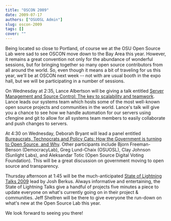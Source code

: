 ```yaml
---
title: "OSCON 2009"
date: 2009-07-17
authors: ["OSUOSL Admin"]
slug: oscon-2009
tags: []
cover: ""
---
```


Being located so close to Portland, of course we at the OSU Open Source Lab were sad to see OSCON move down to the Bay
Area this year. However, it remains a great convention not only for the abundance of wonderful sessions, but for
bringing together so many open source contributors from all around the world. So, even though it means a bit of
traveling for us this year, we'll be at OSCON next week -- not with are usual booth in the expo hall, but we will be
participating in a number of sessions.

On Wednesday at 2:35, Lance Albertson will be giving a talk entitled
[Server Management and Source Control: The key to scalability and teamwork](http://en.oreilly.com/oscon2009/public/schedule/detail/8472).
Lance leads our systems team which hosts some of the most well-known open source projects and communities in the world.
Lance's talk will give you a chance to see how we handle automation for our servers using cfengine and git to allow for
all systems team members to easily collaborate and push changes to servers.

At 4:30 on Wednesday, Deborah Bryant will lead a panel entitled
[Bureaucrats, Technocrats and Policy Cats: How the Government is turning to Open Source, and Why](http://en.oreilly.com/oscon2009/public/schedule/detail/8384).
Other participants include Bjorn Freeman-Benson (DemocracyLab), Greg Lund-Chaix (OSUOSL), Clay Johnson (Sunlight Labs),
and Aleksandar Totic (Open Source Digital Voting Foundation). This will be a great discussion on government moving to
open source and transparency.

Thursday afternoon at 1:45 will be the much-anticipated
[State of Lightning Talks 2009](http://en.oreilly.com/oscon2009/public/schedule/detail/8106) lead by Josh Berkus. Always
informative and entertaining, the State of Lightning Talks give a handful of projects five minutes a piece to update
everyone on what's currently going on in their project & communities. Jeff Sheltren will be there to give everyone the
run-down on what's new at the Open Source Lab this year.

We look forward to seeing you there!
